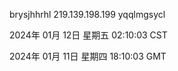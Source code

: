 brysjhhrhl 219.139.198.199 yqqlmgsycl

2024年 01月 12日 星期五 02:10:03 CST

2024年 01月 11日 星期四 18:10:03 GMT

